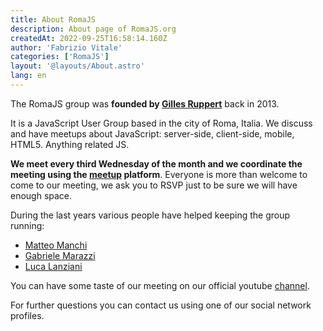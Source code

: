 ```yaml
---
title: About RomaJS
description: About page of RomaJS.org
createdAt: 2022-09-25T16:58:14.160Z
author: 'Fabrizio Vitale'
categories: ['RomaJS']
layout: '@layouts/About.astro'
lang: en
---
```


The RomaJS group was **founded by [Gilles Ruppert](https://twitter.com/gillesruppert)** back in 2013.

It is a JavaScript User Group based in the city of Roma, Italia.
We discuss and have meetups about JavaScript: server-side, client-side, mobile, HTML5. Anything related JS.

**We meet every third Wednesday of the month and we coordinate the meeting using the [meetup](http://www.meetup.com/RomaJS/) platform**.
Everyone is more than welcome to come to our meeting, we ask you to RSVP just to be sure we will have enough space.

During the last years various people have helped keeping the group running:

- [Matteo Manchi](https://twitter.com/matteomanchi)
- [Gabriele Marazzi](https://twitter.com/gabrielem/)
- [Luca Lanziani](https://twitter.com/lucalanziani)

You can have some taste of our meeting on our official youtube [channel](https://www.youtube.com/channel/UCFm8OPi5USbFybw9SaTLxeA).

For further questions you can contact us using one of our social network profiles.
